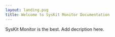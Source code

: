 ```yaml
---
layout: landing.pug
title: Welcome to SysKit Monitor Documentation 
---
```


SysKit Monitor is the best. Add decription here.
